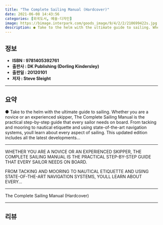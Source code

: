 ```yaml
---
title: "The Complete Sailing Manual (Hardcover)"
date: 2021-06-08 14:43:56
categories: [외국도서, 예술-디자인]
image: https://bimage.interpark.com/goods_image/9/4/2/2/210699422s.jpg
description: ● Take to the helm with the ultimate guide to sailing. Whether you are a novice or an experienced skipper, The Complete Sailing Manual is the practical step-by
---
```


## **정보**

- **ISBN : 9781405392761**
- **출판사 : DK Publishing (Dorling Kindersley)**
- **출판일 : 20120101**
- **저자 : Steve Sleight**

------



## **요약**

●  Take to the helm with the ultimate guide to sailing. Whether you are a novice or an experienced skipper, The Complete Sailing Manual is the practical step-by-step guide that every sailor needs on board. From tacking and mooring to nautical etiquette and using state-of-the-art navigation systems, youll learn about every aspect of sailing. This updated edition includes all the latest developments...

------

WHETHER YOU ARE A NOVICE OR AN EXPERIENCED SKIPPER, THE COMPLETE SAILING MANUAL IS THE PRACTICAL STEP-BY-STEP GUIDE THAT EVERY SAILOR NEEDS ON BOARD.


FROM TACKING AND MOORING TO NAUTICAL ETIQUETTE AND USING STATE-OF-THE-ART NAVIGATION SYSTEMS, YOULL LEARN ABOUT EVERY... 

------


The Complete Sailing Manual (Hardcover) 

------


## **리뷰** 

